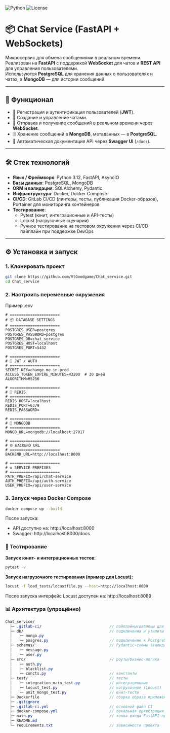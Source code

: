 ![Python](https://img.shields.io/badge/python-3.11-blue)
![License](https://img.shields.io/badge/license-MIT-green)

# 📦 Chat Service (FastAPI + WebSockets)

Микросервис для обмена сообщениями в реальном времени.  
Реализован на **FastAPI** с поддержкой **WebSocket** для чатов и **REST API** для управления пользователями.  
Используются **PostgreSQL** для хранения данных о пользователях и чатах, а **MongoDB** — для истории сообщений.

---

## 🚀 Функционал
- 🔑 Регистрация и аутентификация пользователей (**JWT**).  
- 👥 Создание и управление чатами.  
- 💬 Отправка и получение сообщений в реальном времени через **WebSocket**.  
- 🗄️ Хранение сообщений в **MongoDB**, метаданных — в **PostgreSQL**.  
- 📑 Автоматическая документация API через **Swagger UI** (`/docs`).  

---

## 🛠️ Стек технологий
- **Язык / Фреймворк**: Python 3.12, FastAPI, AsyncIO  
- **Базы данных**: PostgreSQL, MongoDB  
- **ORM и валидация**: SQLAlchemy, Pydantic  
- **Инфраструктура**: Docker, Docker Compose  
- **CI/CD**: GitLab CI/CD (линтеры, тесты, публикация Docker-образов), Portainer для мониторинга контейнеров  
- **Тестирование**:  
  - Pytest (юнит, интеграционные и API-тесты)  
  - Locust (нагрузочные сценарии)  
  - Ручное тестирование на тестовом окружении через CI/CD пайплайн при поддержке DevOps  

---

## ⚙️ Установка и запуск

### 1. Клонировать проект
```bash
git clone https://github.com/VtGoodgame/Chat_service.git
cd Chat_service
```
### 2. Настроить переменные окружения
Пример .env 
```env
# ======================
# 📦 DATABASE SETTINGS
# ======================
POSTGRES_USER=postgres
POSTGRES_PASSWORD=postgres
POSTGRES_DB=chat_service
POSTGRES_HOST=localhost
POSTGRES_PORT=5432

# ======================
# 🔐 JWT / AUTH
# ======================
SECRET_KEY=change-me-in-prod
ACCESS_TOKEN_EXPIRE_MINUTES=43200  # 30 дней
ALGORITHM=HS256

# ======================
# 🔄 REDIS
# ======================
REDIS_HOST=localhost
REDIS_PORT=6379
REDIS_PASSWORD=

# ======================
# 🍃 MONGODB
# ======================
MONGO_URL=mongodb://localhost:27017

# ======================
# 🌐 BACKEND URL
# ======================
BACKEND_URL=http://localhost:8000

# ======================
# ⚙️ SERVICE PREFIXES
# ======================
PATH_PREFIX=/api/chat-service
AUTH_PREFIX=/api/auth-service
USER_PREFIX=/api/user-service
```
### 3. Запуск через Docker Compose

```bash
docker-compose up --build
```

После запуска:
- API доступно на: http://localhost:8000
- Swagger: http://localhost:8000/docs

### 🧪 Тестирование
**Запуск юнит- и интеграционных тестов:**
```bash
pytest -v
```

**Запуск нагрузочного тестирования (пример для Locust):**
```bash
locust -f load_tests/locustfile.py --host=http://localhost:8000
```
После запуска интерфейс Locust доступен на: http://localhost:8089

### 📊 Архитектура (упрощённо)
```scss
Chat_service/
  ├─ .gitlab-ci/                              // пайплайны/шаблоны для GitLab CI
  ├─ db/                                      // подключения и утилиты для БД
  │   ├─ mongo.py
  │   └─ posgres.py                           // подключение к PostgreSQL
  ├─ schemas/                                 // Pydantic-схемы (валидация I/O)
  │   ├─ message.py
  │   └─ user.py
  ├─ src/                                     // роуты/бизнес-логика
  │   ├─ auth.py
  │   ├─ blacklist.py
  │   └─ concts.py                            // константы
  ├─ test/                                    // тесты
  │   ├─ integration_main_test.py             // интеграционные
  │   ├─ locust_test.py                       // нагрузочные (Locust)
  │   └─ unit_mongo_test.py                   // юнит-тесты
  ├─ Dockerfile                               // сборка образа приложения
  ├─ .gitignore
  ├─ .gitlab-ci.yml                           // основной файл CI
  ├─ docker-compose.yml                       // локальная оркестрация сервисов
  ├─ main.py                                  // точка входа FastAPI-приложения
  ├─ README.md
  └─ requirements.txt                         // зависимости проекта

```
